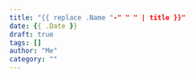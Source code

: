 ```yaml
---
title: "{{ replace .Name "-" " " | title }}"
date: {{ .Date }}
draft: true
tags: []
author: "Me"
category: ""
---
```


